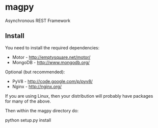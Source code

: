 magpy
=====

Asynchronous REST Framework

Install
-------

You need to install the required dependencies:

* Motor - http://emptysquare.net/motor/
* MongoDB - http://www.mongodb.org/

Optional (but recommended):

* PyV8 - http://code.google.com/p/pyv8/
* Nginx - http://nginx.org/

If you are using Linux, then your distribution will
probably have packages for many of the above.

Then within the magpy directory do:

python setup.py install
